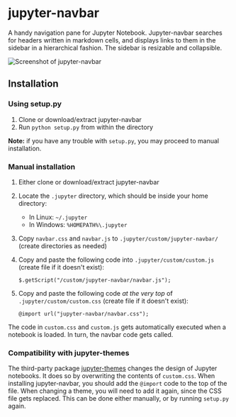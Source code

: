 # jupyter-navbar
A handy navigation pane for Jupyter Notebook.
Jupyter-navbar searches for headers written in markdown cells, and displays links to them in the sidebar in a hierarchical fashion. The sidebar is resizable and collapsible.

![Screenshot of jupyter-navbar](https://raw.githubusercontent.com/shoval/jupyter-navbar/master/screenshots/navbar_screenshot.png?v=3)

## Installation

### Using setup.py

1. Clone or download/extract jupyter-navbar
2. Run `python setup.py` from within the directory

__Note:__ if you have any trouble with `setup.py`, you may proceed to manual installation.

### Manual installation

1. Either clone or download/extract jupyter-navbar
2. Locate the `.jupyter` directory, which should be inside your home directory:
    * In Linux: `~/.jupyter`
    * In Windows: `%HOMEPATH%\.jupyter`
3. Copy `navbar.css` and `navbar.js` to `.jupyter/custom/jupyter-navbar/` (create directories as needed)
4. Copy and paste the following code into `.jupyter/custom/custom.js` (create file if it doesn't exist):

       $.getScript("/custom/jupyter-navbar/navbar.js");
    
5. Copy and paste the following code _at the very top_ of `.jupyter/custom/custom.css` (create file if it doesn't exist):

       @import url("jupyter-navbar/navbar.css");

The code in `custom.css` and `custom.js` gets automatically executed when a notebook is loaded. In turn, the navbar code gets called.

### Compatibility with jupyter-themes

The third-party package [jupyter-themes](https://github.com/dunovank/jupyter-themes) changes the design of Jupyter notebooks. It does so by overwriting the contents of `custom.css`. When installing jupyter-navbar, you should add the `@import` code to the top of the file. When changing a theme, you will need to add it again, since the CSS file gets replaced. This can be done either manually, or by running `setup.py` again.
